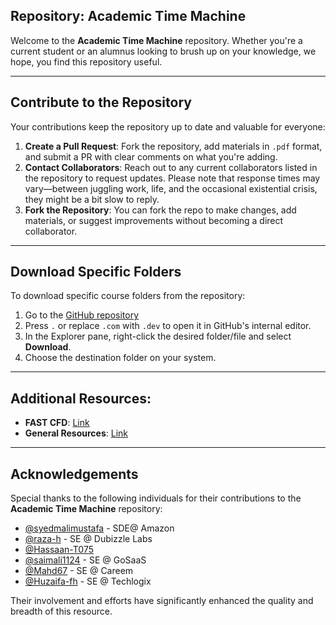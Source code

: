 ## Repository: Academic Time Machine

Welcome to the **Academic Time Machine** repository. Whether you're a current student or an alumnus looking to brush up on your knowledge, we hope, you find this repository useful.

---

## Contribute to the Repository

Your contributions keep the repository up to date and valuable for everyone:

1. **Create a Pull Request**: Fork the repository, add materials in `.pdf` format, and submit a PR with clear comments on what you're adding.
2. **Contact Collaborators**: Reach out to any current collaborators listed in the repository to request updates. Please note that response times may vary—between juggling work, life, and the occasional existential crisis, they might be a bit slow to reply.
3. **Fork the Repository**: You can fork the repo to make changes, add materials, or suggest improvements without becoming a direct collaborator.

---

## Download Specific Folders

To download specific course folders from the repository:

1. Go to the [GitHub repository](https://github.com/saleha-muzammil/Academic-Time-Machine/)
2. Press `.` or replace `.com` with `.dev` to open it in GitHub's internal editor.
3. In the Explorer pane, right-click the desired folder/file and select **Download**.
4. Choose the destination folder on your system.

---

## Additional Resources:
- **FAST CFD**: [Link](https://drive.google.com/drive/folders/1_tUnBKHRtlCKnC_D5VFCmQ5cCFTCHW8x)  
- **General Resources**: [Link](https://drive.google.com/drive/u/0/folders/12yztqUjjvhwgcgSIqxUODJbaYtavi6HX)

---

## Acknowledgements

Special thanks to the following individuals for their contributions to the **Academic Time Machine** repository:

- [@syedmalimustafa](https://www.linkedin.com/in/syedmalimustafa) - SDE@ Amazon  
- [@raza-h](https://www.linkedin.com/in/razah1214/) - SE @ Dubizzle Labs  
- [@Hassaan-T075](https://github.com/Hassaan-T075)  
- [@saimali1124](https://www.linkedin.com/in/saim-ali-cs/) - SE @ GoSaaS  
- [@Mahd67](https://www.linkedin.com/in/mahd-tariq-51b7b6236/) - SE @ Careem  
- [@Huzaifa-fh](https://www.linkedin.com/in/huzaifa-faheem-17891623a/) - SE @ Techlogix  

Their involvement and efforts have significantly enhanced the quality and breadth of this resource.
